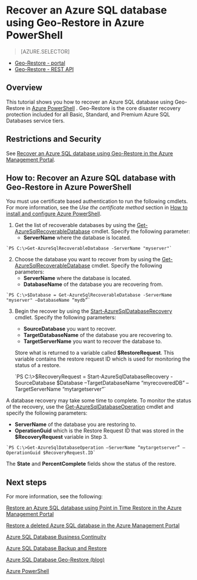 <properties 
   pageTitle="Recover an Azure SQL database using Geo-Restore in Azure PowerShell" 
   description="Geo-Restore, Windows Azure SQL Database, restore database, recover database, Azure PowerShell" 
   services="sql-database" 
   documentationCenter="" 
   authors="elfisher" 
   manager="jeffreyg" 
   editor="v-romcal"/>

<tags
	ms.service="sql-database"
	ms.date="10/08/2015"
	wacn.date=""/>

# Recover an Azure SQL database using Geo-Restore in Azure PowerShell

> [AZURE.SELECTOR]
- [Geo-Restore - portal](/documentation/articles/sql-database-geo-restore-tutorial-management-portal)
- [Geo-Restore - REST API](/documentation/articles/sql-database-geo-restore-tutorial-rest)   

## Overview

This tutorial shows you how to recover an Azure SQL database using Geo-Restore in [Azure <!-- deleted by customization PowerShell](/documentation/articles/powershell-install-configure) --><!-- keep by customization: begin --> PowerShell](/documentation/articles/install-configure-powershell) <!-- keep by customization: end -->. Geo-Restore is the core disaster recovery protection included for all Basic, Standard, and Premium Azure SQL Databases service tiers.
<!-- deleted by customization

> [AZURE.IMPORTANT] This article contains commands for versions of Azure PowerShell up to *but not including* versions 1.0 and later. You can check your version of Azure PowerShell with the **Get-Module azure | format-table version** command.
-->

## Restrictions and Security

See [Recover an Azure SQL database using Geo-Restore in the Azure Management Portal](/documentation/articles/sql-database-geo-restore-tutorial-management-portal).

## How to: Recover an Azure SQL database with Geo-Restore in Azure PowerShell

<!-- deleted by customization
> [AZURE.VIDEO restore-a-sql-database-using-geo-restore-with-microsoft-azure-powershell]

You must use certificate based authentication to run the following cmdlets. For more information, see the *Use the certificate method* section in [How to install and configure Azure PowerShell](/documentation/articles/powershell-install-configure#use-the-certificate-method).
-->
<!-- keep by customization: begin -->
<!--<iframe src="http://channel9.msdn.com/Blogs/Windows-Azure/Restore-a-SQL-Database-Using-Geo-Restore-With-Microsoft-Azure-PowerShell/player" width="960" height="540" allowFullScreen frameBorder="0"></iframe>-->

You must use certificate based authentication to run the following cmdlets. For more information, see the *Use the certificate method* section in [How to install and configure Azure PowerShell](/documentation/articles/install-configure-powershell/#use-the-certificate-method).
<!-- keep by customization: end -->

1. Get the list of recoverable databases by using the [Get-AzureSqlRecoverableDatabase](http://msdn.microsoft.com/zh-cn/library/azure/dn720219.aspx) cmdlet. Specify the following parameter:
	* **ServerName** where the database is located.	

<!-- deleted by customization
	`Get-AzureSqlRecoverableDatabase -ServerName "myserver"`
-->
<!-- keep by customization: begin -->
	`PS C:\>Get-AzureSqlRecoverableDatabase -ServerName "myserver"`
<!-- keep by customization: end -->

2. Choose the database you want to recover from by using the [Get-AzureSqlRecoverableDatabase](http://msdn.microsoft.com/zh-cn/library/azure/dn720219.aspx) cmdlet. Specify the following parameters:
	* **ServerName** where the database is located.
	* **DatabaseName** of the database you are recovering from.

<!-- deleted by customization
	`$Database = Get-AzureSqlRecoverableDatabase -ServerName "myserver" –DatabaseName “mydb”`
-->
<!-- keep by customization: begin -->
	`PS C:\>$Database = Get-AzureSqlRecoverableDatabase -ServerName "myserver" –DatabaseName “mydb”`
<!-- keep by customization: end -->
	 
3. Begin the recover by using the [Start-AzureSqlDatabaseRecovery](http://msdn.microsoft.com/zh-cn/library/dn720224.aspx) cmdlet. Specify the following parameters:	
	* **SourceDatabase** you want to recover.
	* **TargetDatabaseName** of the database you are recovering to.
	* **TargetServerName** you want to recover the database to.

	Store what is returned to a variable called **$RestoreRequest**. This variable contains the restore request ID which is used for monitoring the status of a restore.

	<!-- deleted by customization `$RecoveryRequest --><!-- keep by customization: begin --> `PS C:\>$RecoveryRequest <!-- keep by customization: end --> = Start-AzureSqlDatabaseRecovery -SourceDatabase $Database –TargetDatabaseName “myrecoveredDB” –TargetServerName “mytargetserver”`
	
A database recovery may take some time to complete. To monitor the status of the recovery, use the [Get-AzureSqlDatabaseOperation](http://msdn.microsoft.com/zh-cn/library/azure/dn546738.aspx) cmdlet and specify the following parameters:

* **ServerName** of the database you are restoring to.
* **OperationGuid** which is the Restore Request ID that was stored in the **$RecoveryRequest** variable in Step 3.

<!-- deleted by customization
	`Get-AzureSqlDatabaseOperation –ServerName “mytargetserver” –OperationGuid $RecoveryRequest.ID`
-->
<!-- keep by customization: begin -->
	`PS C:\>Get-AzureSqlDatabaseOperation –ServerName “mytargetserver” –OperationGuid $RecoveryRequest.ID`
<!-- keep by customization: end -->

The **State** and **PercentComplete** fields show the status of the restore.

## Next steps

For more information, see the following:  

[Restore an Azure SQL database using Point in Time Restore in the Azure Management Portal](/documentation/articles/sql-database-point-in-time-restore-tutorial-management-portal)

[Restore a deleted Azure SQL database in the Azure Management Portal](/documentation/articles/sql-database-restore-deleted-database-tutorial-management-portal)

[Azure SQL Database Business Continuity](http://msdn.microsoft.com/zh-cn/library/azure/hh852669.aspx)

[Azure SQL Database Backup and Restore](http://msdn.microsoft.com/zh-cn/library/azure/jj650016.aspx)

[Azure SQL Database Geo-Restore (blog)](http://azure.microsoft.com/blog/2014/09/13/azure-sql-database-geo-restore/)

[Azure PowerShell](https://msdn.microsoft.com/zh-cn/library/azure/jj156055.aspx)